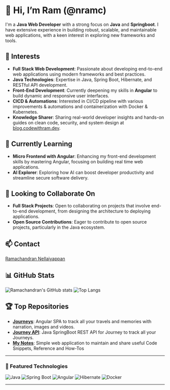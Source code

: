 # 👋 Hi, I’m Ram (@nramc)

I'm a **Java Web Developer** with a strong focus on **Java** and **Springboot**. I have extensive experience in building robust, scalable, and maintainable web applications, with a keen interest in exploring new frameworks and tools.

## 👀 Interests
- **Full Stack Web Development**: Passionate about developing end-to-end web applications using modern frameworks and best practices.
- **Java Technologies**: Expertise in Java, Spring Boot, Hibernate, and RESTful API development.
- **Front-End Development**: Currently deepening my skills in **Angular** to build dynamic and responsive user interfaces.
- **CICD & Automations**: Interested in CI/CD pipeline with various improvements & automations and containerization with Docker & Kubernetes.
- **Knowledge Sharer**: Sharing real-world developer insights and hands-on guides on clean code, security, and system design at [blog.codewithram.dev](https://blog.codewithram.dev/).

## 🌱 Currently Learning
- **Micro Frontend with Angular**: Enhancing my front-end development skills by mastering Angular, focusing on building real time web applications.
- **AI Explorer**: Exploring how AI can boost developer productivity and streamline secure software delivery.

## 💼 Looking to Collaborate On
- **Full Stack Projects**: Open to collaborating on projects that involve end-to-end development, from designing the architecture to deploying applications.
- **Open Source Contributions**: Eager to contribute to open source projects, particularly in the Java ecosystem.

## 📫 Contact
[Ramachandran Nellaiyappan](https://nramc.github.io/my-profile/contact.html)


## 📊 GitHub Stats
![Ramachandran's GitHub stats](https://github-readme-stats.vercel.app/api?username=nramc&show_icons=true&theme=radical)
![Top Langs](https://github-readme-stats.vercel.app/api/top-langs/?username=nramc&layout=compact&theme=radical)

## 🏆 Top Repositories
- [**Journeys**](https://github.com/nramc/journeys): Angular SPA to track all your travels and memories with narration, images and videos.
- [**Journey API**](https://github.com/nramc/journey-api): Java SpringBoot REST API for Journey to track all your Journeys.
- [**My Notes**](https://github.com/nramc/my-notes): Simple web application to maintain and share useful Code Snippets, Reference and How-Tos

---

### 🌟 Featured Technologies
![Java](https://img.shields.io/badge/Java-ED8B00?style=for-the-badge&logo=java&logoColor=white)
![Spring Boot](https://img.shields.io/badge/Spring%20Boot-6DB33F?style=for-the-badge&logo=spring-boot&logoColor=white)
![Angular](https://img.shields.io/badge/Angular-DD0031?style=for-the-badge&logo=angular&logoColor=white)
![Hibernate](https://img.shields.io/badge/Hibernate-59666C?style=for-the-badge&logo=hibernate&logoColor=white)
![Docker](https://img.shields.io/badge/Docker-2496ED?style=for-the-badge&logo=docker&logoColor=white)


---

